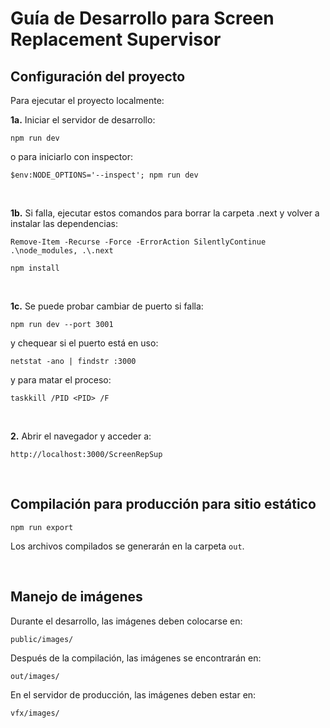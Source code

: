 # Guía de Desarrollo para Screen Replacement Supervisor

## Configuración del proyecto

Para ejecutar el proyecto localmente:

**1a.** Iniciar el servidor de desarrollo:
   ```
   npm run dev
   ```
   o para iniciarlo con inspector:
   ```
   $env:NODE_OPTIONS='--inspect'; npm run dev
   ```  

<br />


**1b.** Si falla, ejecutar estos comandos para borrar la carpeta .next y volver a instalar las dependencias:
   ```
   Remove-Item -Recurse -Force -ErrorAction SilentlyContinue .\node_modules, .\.next
   ```
   ```
   npm install
   ```

<br />


**1c.** Se puede probar cambiar de puerto si falla:
   ```
   npm run dev --port 3001
   ```
   y chequear si el puerto está en uso:
   ```
   netstat -ano | findstr :3000
   ```  
   y para matar el proceso:
   ```
   taskkill /PID <PID> /F
   ```

<br />


**2.** Abrir el navegador y acceder a:
   ```
   http://localhost:3000/ScreenRepSup
   ```

<br />


## Compilación para producción para sitio estático
   ```
   npm run export
   ```

Los archivos compilados se generarán en la carpeta `out`.

<br />


## Manejo de imágenes

Durante el desarrollo, las imágenes deben colocarse en:
  ```
  public/images/
  ```

Después de la compilación, las imágenes se encontrarán en:
  ```
  out/images/
  ```

En el servidor de producción, las imágenes deben estar en:
  ```
  vfx/images/
  ```
